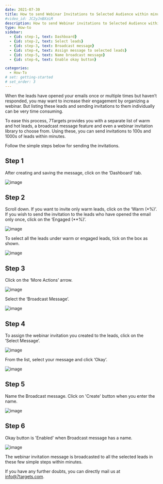 ```yaml
---
date: 2021-07-30
title: How to send Webinar Invitations to Selected Audience within minutes
#video_id: JC2yJnBXzLM
description: How to send Webinar invitations to Selected Audience within minutes, such as to engaged leads or warm leads.
type: How-to
sidebar:
  - {id: step-1, text: Dashboard}
  - {id: step-2, text: Select leads}
  - {id: step-3, text: Broadcast message}
  - {id: step-4, text: Assign message to selected leads}
  - {id: step-5, text: Name broadcast message}
  - {id: step-6, text: Enable okay button}

categories:
  - How-To
# set: getting-started
# set_order: 3
---
```


When the leads have opened your emails once or multiple times but haven’t responded, you may want to increase their engagement by organizing a webinar. But listing these leads and sending invitations to them individually can be very time consuming.

To ease this process, 7Targets provides you with a separate list of warm and hot leads, a broadcast message feature and even a webinar invitation library to choose from. Using these, you can send invitations to 100s and 1000s of leads within minutes.

Follow the simple steps below for sending the invitations.

## Step 1

After creating and saving the message, click on the ‘Dashboard’ tab.

![image](../../images/webinar-8.png)

## Step 2

Scroll down. If you want to invite only warm leads, click on the ‘Warm (*%)’. If you wish to send the invitation to the leads who have opened the email only once, click on the ‘Engaged (**%)’.

![image](../../images/webinar-9.png)

To select all the leads under warm or engaged leads, tick on the box as shown.

![image](../../images/webinar-10.png)

## Step 3

Click on the ‘More Actions’ arrow.

![image](../../images/webinar-11.png)

Select the ‘Broadcast Message’.

![image](../../images/webinar-12.png)

## Step 4

To assign the webinar invitation you created to the leads, click on the ‘Select Message’.

![image](../../images/webinar-13.png)

From the list, select your message and click ‘Okay’.

![image](../../images/webinar-14.png)

## Step 5

Name the Broadcast message. Click on 'Create' button when you enter the name. 

![image](../../images/webinar-50.png)

## Step 6

Okay button is 'Enabled' when Broadcast message has a name. 

![image](../../images/webinar-51.png)

The webinar invitation message is broadcasted to all the selected leads in these few simple steps within minutes.

If you have any further doubts, you can directly mail us at info@7targets.com.